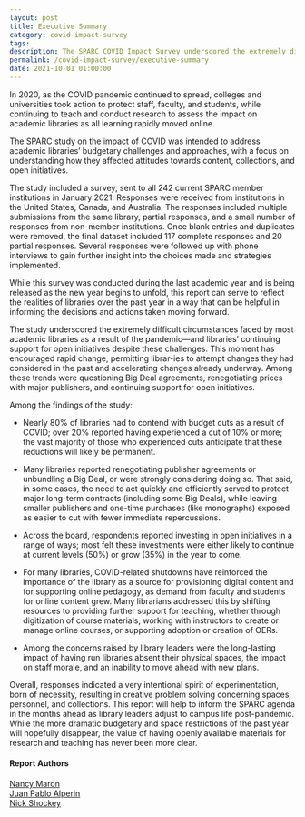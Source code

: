 ```yaml
---
layout: post
title: Executive Summary
category: covid-impact-survey
tags:
description: The SPARC COVID Impact Survey underscored the extremely difficult circumstances faced by most academic libraries as a result of the pandemic—and libraries’ continuing support for open initiatives despite these challenges. This moment has encouraged rapid change, permitting libraries to attempt changes they had considered in the past and accelerating changes already underway. Among these trends were questioning Big Deal agreements, renegotiating prices with major publishers, and continuing support for open initiatives.
permalink: /covid-impact-survey/executive-summary
date: 2021-10-01 01:00:00
---
```


In 2020, as the COVID pandemic continued to spread, colleges and universities took action to protect staff, faculty, and students, while continuing to teach and conduct research to assess the impact on academic libraries as all learning rapidly moved online.

The SPARC study on the impact of COVID was intended to address academic libraries’ budgetary challenges and approaches, with a focus on understanding how they affected attitudes towards content, collections, and open initiatives.

The study included a survey, sent to all 242 current SPARC member institutions in January 2021. Responses were received from institutions in the United States, Canada, and Australia. The responses included multiple submissions from the same library, partial responses, and a small number of responses from non-member institutions. Once blank entries and duplicates were removed, the final dataset included 117 complete responses and 20 partial responses. Several responses were followed up with phone interviews to gain further insight into the choices made and strategies implemented.

While this survey was conducted during the last academic year and is being released as the new year begins to unfold, this report can serve to reflect the realities of libraries over the past year in a way that can be helpful in informing the decisions and actions taken moving forward.

The study underscored the extremely difficult circumstances faced by most academic libraries as a result of the pandemic—and libraries’ continuing support for open initiatives despite these challenges. This moment has encouraged rapid change, permitting librar-ies to attempt changes they had considered in the past and accelerating changes already underway. Among these trends were questioning Big Deal agreements, renegotiating prices with major publishers, and continuing support for open initiatives.

Among the findings of the study:
* Nearly 80% of libraries had to contend with budget cuts as a result of COVID; over 20% reported having experienced a cut of 10% or more; the vast majority of those who experienced cuts anticipate that these reductions will likely be permanent.

* Many libraries reported renegotiating publisher agreements or unbundling a Big Deal, or were strongly considering doing so. That said, in some cases, the need to act quickly and efficiently served to protect major long-term contracts (including some Big Deals), while leaving smaller publishers and one-time purchases (like monographs) exposed as easier to cut with fewer immediate repercussions.

* Across the board, respondents reported investing in open initiatives in a range of ways; most felt these investments were either likely to continue at current levels
(50%) or grow (35%) in the year to come.

* For many libraries, COVID-related shutdowns have reinforced the importance of the library as a source for provisioning digital content and for supporting online pedagogy, as demand from faculty and students for online content grew. Many librarians addressed this by shifting resources to providing further support for teaching, whether through digitization of course materials, working with instructors to create or manage online courses, or supporting adoption or creation of OERs.

* Among the concerns raised by library leaders were the long-lasting impact of having run libraries absent their physical spaces, the impact on staff morale, and an inability to move ahead with new plans.

Overall, responses indicated a very intentional spirit of experimentation, born of necessity, resulting in creative problem solving concerning spaces, personnel, and collections. This report will help to inform the SPARC agenda in the months ahead as library leaders adjust to campus life post-pandemic. While the more dramatic budgetary and space restrictions of the past year will hopefully disappear, the value of having openly available materials for research and teaching has never been more clear.

#### Report Authors
[Nancy Maron](https://sparcopen.org/people/nancy-maron/)<br/>
[Juan Pablo Alperin](https://sparcopen.org/people/juan-pablo-alperin/)<br/>
[Nick Shockey](https://sparcopen.org/people/nick-shockey/)
